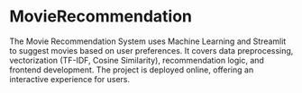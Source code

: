 # MovieRecommendation
The Movie Recommendation System uses Machine Learning and Streamlit to suggest movies based on user preferences. It covers data preprocessing, vectorization (TF-IDF, Cosine Similarity), recommendation logic, and frontend development. The project is deployed online, offering an interactive experience for users.
